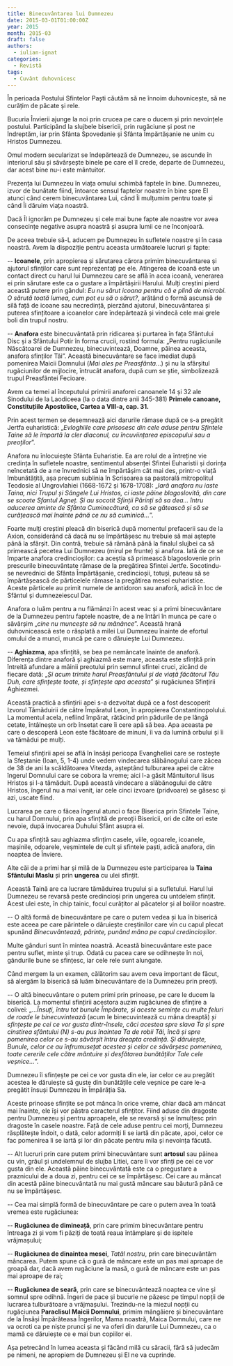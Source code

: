 ```yaml
---
title: Binecuvântarea lui Dumnezeu
date: 2015-03-01T01:00:00Z
year: 2015
month: 2015-03
draft: false
authors: 
  - iulian-ignat
categories:
  - Revistă
tags:
  - Cuvânt duhovnicesc
---
```

În perioada Postului Sfintelor Paști căutăm să ne înnoim duhovnicește, să ne curățim de păcate și rele. 

Bucuria Învierii ajunge la noi prin crucea pe care o ducem și prin nevoințele postului. Participând la slujbele bisericii, prin rugăciune și post ne îndreptăm, iar prin Sfânta Spovedanie și Sfânta Împărtășanie ne unim cu Hristos Dumnezeu. 

Omul modern secularizat se îndepărtează de Dumnezeu, se ascunde în interiorul său și săvârșește binele pe care el îl crede, departe de Dumnezeu, dar acest bine nu-i este mântuitor. 

Prezența lui Dumnezeu în viața omului schimbă faptele în bine. Dumnezeu, izvor de bunătate fiind, întoarce sensul faptelor noastre în bine spre El atunci când cerem binecuvântarea Lui, când Îi mulțumim pentru toate și când Îi dăruim viața noastră. 

Dacă Îl ignorăm pe Dumnezeu și cele mai bune fapte ale noastre vor avea consecințe negative asupra noastră și asupra lumii ce ne înconjoară. 

De aceea trebuie să-L aducem pe Dumnezeu în sufletele noastre și în casa noastră. Avem la dispoziție pentru aceasta următoarele lucruri și fapte: 

-- **Icoanele**, prin apropierea și sărutarea cărora primim binecuvântarea și ajutorul sfinților care sunt reprezentați pe ele. Atingerea de icoană este un contact direct cu harul lui Dumnezeu care se află în acea icoană, venerarea ei prin sărutare este ca o gustare a împărtășirii Harului. Mulți creștini pierd această putere prin gândul: _Eu nu sărut icoana pentru că e plină de microbi. O sărută toată lumea, cum pot eu să o sărut?_, arătând o formă ascunsă de silă față de icoane sau necredință, pierzând ajutorul, binecuvântarea și puterea sfințitoare a icoanelor care îndepărtează și vindecă cele mai grele boli din trupul nostru. 

-- **Anafora** este binecuvântată prin ridicarea și purtarea în fața Sfântului Disc și a Sfântului Potir în forma crucii, rostind formula: „Pentru rugăciunile Născătoarei de Dumnezeu, binecuvintează, Doamne, pâinea aceasta, anafora sfinților Tăi”. Această binecuvântare se face imediat după pomenirea Maicii Domnului (_Mai ales pe Preasfânta_…) și nu la sfârșitul rugăciunilor de mijlocire, întrucât anafora, după cum se știe, simbolizează trupul Preasfântei Fecioare. 
 
Avem ca temei al începutului primirii anaforei canoanele 14 și 32 ale Sinodului de la Laodiceea (la o data dintre anii 345-381) **Primele canoane, Constituțiile Apostolice, Cartea a VIII-a, cap. 31.** 

Prin acest termen se desemnează aici darurile rămase după ce s-a pregătit Jertfa euharistică: „_Evloghiile care prisosesc din cele aduse pentru Sfintele Taine să le împartă la cler diaconul, cu încuviințarea episcopului sau a preoților_”. 

Anafora nu înlocuiește Sfânta Euharistie. Ea are rolul de a întreține vie credința în sufletele noastre, sentimentul absenței Sfintei Euharistii și dorința neîncetată de a ne învrednici să ne împărtășim cât mai des, printr-o viață îmbunătățită, așa precum sublinia în Scrisoarea sa pastorală mitropolitul Teodosie al Ungrovlahiei (1668-1672 și 1678-1708): „_Iară anafora nu iaste Taina, nici Trupul și Sângele Lui Hristos, ci iaste pâine blagoslovită, din care se scoate Sfantul Agneț. Și au socotit Sfinții Părinți să sa dea… întru aducerea aminte de Sfânta Cuminecătură, ca să se gătească și să se curățească mai înainte până ce nu să cuminică…_”. 

Foarte mulți creștini pleacă din biserică după momentul prefacerii sau de la Axion, considerând că dacă nu se împărtășesc nu trebuie să mai aștepte până la sfârșit. Din contră, trebuie să rămână până la finalul slujbei ca să primească pecetea Lui Dumnezeu (mirul pe frunte) și anafora. Iată de ce se împarte anafora credincioșilor: ca aceștia să primească blagoslovenie prin prescurile binecuvântate rămase de la pregătirea Sfintei Jertfe. Socotindu-se nevrednici de Sfânta Împărtășanie, credincioșii, totuși, puteau să se împărtășească de părticelele rămase la pregătirea mesei euharistice. Aceste părticele au primit numele de antidoron sau anaforă, adică în loc de Sfântul și dumnezeiescul Dar. 

Anafora o luăm pentru a nu flămânzi în acest veac și a primi binecuvântare de la Dumnezeu pentru faptele noastre, de a ne întări în munca pe care o săvârșim „_cine nu muncește să nu mănânce_”. Această hrană duhovnicească este o răsplată a milei Lui Dumnezeu înainte de efortul omului de a munci, muncă pe care o dăruiește Lui Dumnezeu. 

-- **Aghiazma**, apa sfințită, se bea pe nemâncate înainte de anaforă. Diferența dintre anaforă și aghiazmă este mare, aceasta este sfințită prin întreită afundare a mâinii preotului prin semnul sfintei cruci, zicând de fiecare dată: „_Și acum trimite harul Preasfântului și de viață făcătorul Tău Duh, care sfințește toate, și sfințește apa aceasta_” și rugăciunea Sfințirii Aghiezmei. 

Această practică a sfințirii apei s-a dezvoltat după ce a fost descoperit Izvorul Tămăduirii de către Împăratul Leon, în apropierea Constantinopolului. La momentul acela, nefiind împărat, rătăcind prin pădurile de pe lângă cetate, întâlnește un orb însetat care îi cere apă să bea. Apa aceasta pe care o descoperă Leon este făcătoare de minuni, îi va da lumină orbului și îi va tămădui pe mulți. 

Temeiul sfințirii apei se află în însăși pericopa Evangheliei care se rostește la Sfeștanie (Ioan, 5, 1-4) unde vedem vindecarea slăbănogului care zăcea de 38 de ani la scăldătoarea Vitezda, așteptând tulburarea apei de către îngerul Domnului care se cobora la vreme; aici l-a găsit Mântuitorul Iisus Hristos și l-a tămăduit. După această vindecare a slăbănogului de către Hristos, îngerul nu a mai venit, iar cele cinci izvoare (pridvoare) se găsesc și azi, uscate fiind. 

Lucrarea pe care o făcea îngerul atunci o face Biserica prin Sfintele Taine, cu harul Domnului, prin apa sfințită de preoții Bisericii, ori de câte ori este nevoie, după invocarea Duhului Sfânt asupra ei. 

Cu apa sfințită sau aghiazma sfințim casele, viile, ogoarele, icoanele, mașinile, odoarele, veșmintele de cult și sfintele paști, adică anafora, din noaptea de Înviere. 

Alte căi de a primi har și milă de la Dumnezeu este participarea la **Taina Sfântului Maslu** și prin **ungerea** cu ulei sfințit. 

Această Taină are ca lucrare tămăduirea trupului și a sufletului. Harul lui Dumnezeu se revarsă peste credincioși prin ungerea cu untdelem sfințit. Acest ulei este, în chip tainic, focul curățitor al păcatelor și al bolilor noastre. 

-- O altă formă de binecuvântare pe care o putem vedea și lua în biserică este aceea pe care părintele o dăruiește creștinilor care vin cu capul plecat spunând _Binecuvântează, părinte, punând mâna pe capul credincioșilor_. 

Multe gânduri sunt în mintea noastră. Această binecuvântare este pace pentru suflet, minte și trup. Odată cu pacea care se odihnește în noi, gândurile bune se sfințesc, iar cele rele sunt alungate. 

Când mergem la un examen, călătorim sau avem ceva important de făcut, să alergăm la biserică să luăm binecuvântare de la Dumnezeu prin preoți. 

-- O altă binecuvântare o putem primi prin prinoase, pe care le ducem la biserică. La momentul sfințirii acestora auzim rugăciunea de sfințire a colivei: „…_Însuți, întru tot bunule Împărate, și aceste semințe cu multe feluri de roade le binecuvintează_ (acum le binecuvintează cu mâna dreaptă) _și sfințește pe cei ce vor gusta dintr-însele, căci acestea spre slava Ta și spre cinstirea sfântului (N) s-au pus înaintea Ta de robii Tăi, încă și spre pomenirea celor ce s-au săvârșit întru dreapta credință. Şi dăruiește, Bunule, celor ce au înfrumusețat acestea și celor ce săvârșesc pomenirea, toate cererile cele către mântuire și desfătarea bunătăților Tale cele veșnice…_”. 

Dumnezeu îi sfințește pe cei ce vor gusta din ele, iar celor ce au pregătit acestea le dăruiește să guste din bunătățile cele veșnice pe care le-a pregătit însuși Dumnezeu în Împărăția Sa. 

Aceste prinoase sfințite se pot mânca în orice vreme, chiar dacă am mâncat mai înainte, ele își vor păstra caracterul sfințitor. Fiind aduse din dragoste pentru Dumnezeu și pentru aproapele, ele se revarsă și se înmulțesc prin dragoste în casele noastre. Față de cele aduse pentru cei morți, Dumnezeu răsplătește îndoit, o dată, celor adormiți li se iartă din păcate, apoi, celor ce fac pomenirea li se iartă și lor din păcate pentru mila și nevoința făcută. 

-- Alt lucruri prin care putem primi binecuvântare sunt **artosul** sau pâinea cu vin, grâul și undelemnul de slujba Litiei, care îi vor sfinți pe cei ce vor gusta din ele. Această pâine binecuvântată este ca o pregustare a praznicului de a doua zi, pentru cei ce se împărtășesc. Cei care au mâncat din acestă pâine binecuvântată nu mai gustă mâncare sau băutură până ce nu se împărtășesc.

-- Cea mai simplă formă de binecuvântare pe care o putem avea în toată vremea este rugăciunea: 

-- **Rugăciunea de dimineață**, prin care primim binecuvântare pentru întreaga zi și vom fi păziți de toată reaua întâmplare și de ispitele vrăjmașului;

-- **Rugăciunea de dinaintea mesei**, _Tatăl nostru_, prin care binecuvântăm mâncarea. Putem spune că o gură de mâncare este un pas mai aproape de groapă dar, dacă avem rugăciune la masă, o gură de mâncare este un pas mai aproape de rai; 

-- **Rugăciunea de seară**, prin care se binecuvântează noaptea ce vine și somnul spre odihnă. Îngeri de pace și bucurie ne păzesc pe timpul nopții de lucrarea tulburătoare a vrăjmașului. Trezindu-ne la miezul nopții cu rugăciunea **Paraclisul Maicii Domnului**, primim mângâiere și binecuvântare de la Însăși Împărăteasa Îngerilor, Mama noastră, Maica Domnului, care ne va ocroti ca pe niște prunci și ne va oferi din darurile Lui Dumnezeu, ca o mamă ce dăruiește ce e mai bun copiilor ei. 
 
Așa petrecând în lumea aceasta și făcând milă cu săracii, fără să judecăm pe nimeni, ne apropiem de Dumnezeu și El ne va cuprinde.